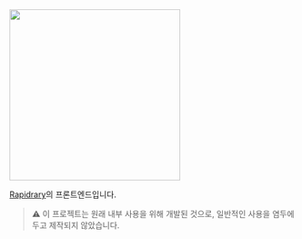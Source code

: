 <img src="https://github.com/user-attachments/assets/de50845d-615e-47e8-b38b-d46d78b316ca" width="300">

[Rapidrary](https://github.com/liberty-rapid/rapidrary)의 프론트엔드입니다.

> ⚠️ 이 프로젝트는 원래 내부 사용을 위해 개발된 것으로, 일반적인 사용을 염두에 두고 제작되지 않았습니다.
